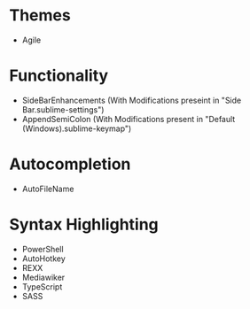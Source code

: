# Themes
- Agile

# Functionality
- SideBarEnhancements   (With Modifications preseint in "Side Bar.sublime-settings")
- AppendSemiColon       (With Modifications present in "Default (Windows).sublime-keymap")

# Autocompletion
- AutoFileName

# Syntax Highlighting
- PowerShell
- AutoHotkey
- REXX
- Mediawiker
- TypeScript
- SASS
